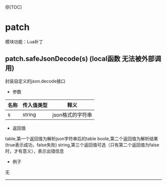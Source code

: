 
@[TOC]

# patch

模块功能：Lua补丁

## patch.safeJsonDecode(s) (local函数 无法被外部调用)

封装自定义的json.decode接口

* 参数

|名称|传入值类型|释义|
|-|-|-|
|s|string|json格式的字符串|

* 返回值

table,第一个返回值为解析json字符串后的table
boole,第二个返回值为解析结果(true表示成功，false失败)
string,第三个返回值可选（只有第二个返回值为false时，才有意义），表示出错信息

* 例子

无

---
